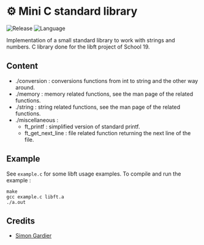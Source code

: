 # ⚙️ Mini C standard library
![Release](https://img.shields.io/badge/Release-v1.0-blueviolet?style=for-the-badge)
![Language](https://img.shields.io/badge/c-%2300599C.svg?style=for-the-badge)

Implementation of a small standard library to work with strings and numbers.
C library done for the libft project of School 19.

## Content

- ./conversion : conversions functions from int to string and the other way around.
- ./memory : memory related functions, see the man page of the related functions.
- ./string : string related functions, see the man page of the related functions.
- ./miscellaneous : 
    - ft_printf : simplified version of standard printf.
    - ft_get_next_line : file related function returning the next line of the file.

## Example
See `example.c` for some libft usage examples.
To compile and run the example :
```terminal
make
gcc example.c libft.a 
./a.out
```

## Credits
- [Simon Gardier](https://github.com/simon-gardier)
